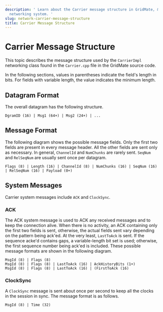 ```yaml
---
description: ' Learn about the Carrier message structure in GridMate, &ALYlong;''s
  networking system. '
slug: network-carrier-message-structure
title: Carrier Message Structure
---
```

# Carrier Message Structure<a name="network-carrier-message-structure"></a>

This topic describes the message structure used by the `CarrierImpl` networking class found in the `Carrier.cpp` file in the GridMate source code\. 

In the following sections, values in parentheses indicate the field's length in bits\. For fields with variable length, the value indicates the minimum length\.

## Datagram Format<a name="network-carrier-message-structure-datagram-format"></a>

The overall datagram has the following structure\.

```
DgramID (16) | Msg1 (64+) | Msg2 (24+) | ...
```

## Message Format<a name="network-carrier-message-structure-general-message-format"></a>

The following diagram shows the possible message fields\. Only the first two fields are present in every message header\. All the other fields are sent only as necessary\. In general, `ChannelId` and `NumChunks` are rarely sent\. `SeqNum` and `RelSeqNum` are usually sent once per datagram\.

```
Flags (8) | Length (16) | ChannelId (8) | NumChunks (16) | SeqNum (16) | RelSeqNum (16) | Payload (0+)
```

## System Messages<a name="network-carrier-message-structure-system-messages"></a>

Carrier system messages include `ACK` and `ClockSync`\.

### ACK<a name="network-carrier-message-structure-system-ack"></a>

The ACK system message is used to ACK any received messages and to keep the connection alive\. When there is no activity, an ACK containing only the first two fields is sent, otherwise, the actual fields sent vary depending on the pattern being ack'ed\. At the very least, `LastToAck` is sent\. If the sequence acke'd contains gaps, a variable\-length bit set is used; otherwise, the first sequence number being ack'ed is included\. These possible message formats are shown in the following diagram\.

```
MsgId (8) | Flags (8)
MsgId (8) | Flags (8) | LastToAck (16) | AckHistoryBits (1+)
MsgId (8) | Flags (8) | LastToAck (16) | (FirstToAck (16)
```

### ClockSync<a name="network-carrier-message-structure-system-clocksync"></a>

A `ClockSync` message is sent about once per second to keep all the clocks in the session in sync\. The message format is as follows\.

```
MsgId (8) | Time (32)
```